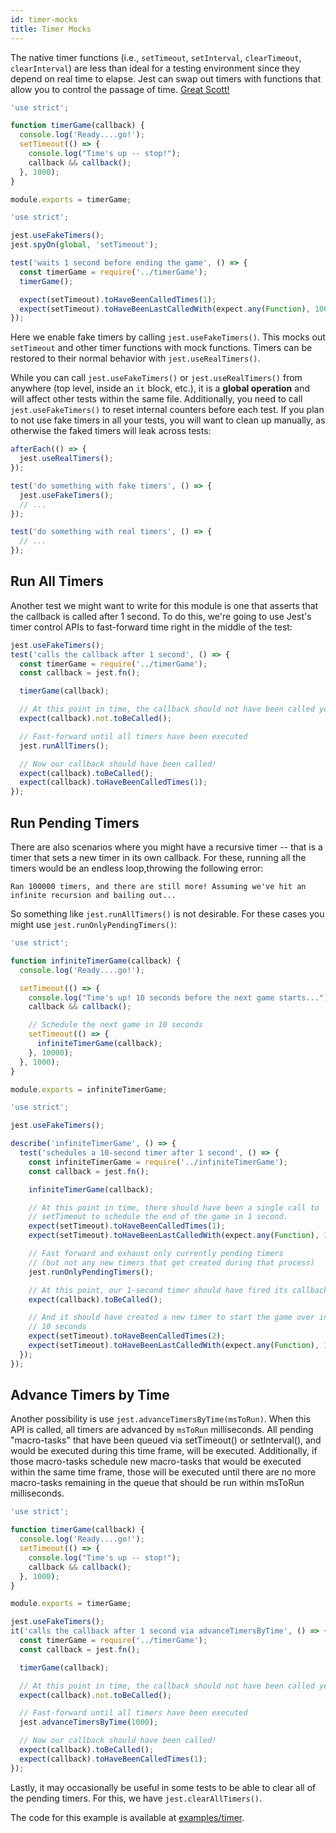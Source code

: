 ```yaml
---
id: timer-mocks
title: Timer Mocks
---
```


The native timer functions (i.e., `setTimeout`, `setInterval`, `clearTimeout`, `clearInterval`) are less than ideal for a testing environment since they depend on real time to elapse. Jest can swap out timers with functions that allow you to control the passage of time. [Great Scott!](https://www.youtube.com/watch?v=QZoJ2Pt27BY)

```javascript title="timerGame.js"
'use strict';

function timerGame(callback) {
  console.log('Ready....go!');
  setTimeout(() => {
    console.log("Time's up -- stop!");
    callback && callback();
  }, 1000);
}

module.exports = timerGame;
```

```javascript title="__tests__/timerGame-test.js"
'use strict';

jest.useFakeTimers();
jest.spyOn(global, 'setTimeout');

test('waits 1 second before ending the game', () => {
  const timerGame = require('../timerGame');
  timerGame();

  expect(setTimeout).toHaveBeenCalledTimes(1);
  expect(setTimeout).toHaveBeenLastCalledWith(expect.any(Function), 1000);
});
```

Here we enable fake timers by calling `jest.useFakeTimers()`. This mocks out `setTimeout` and other timer functions with mock functions. Timers can be restored to their normal behavior with `jest.useRealTimers()`.

While you can call `jest.useFakeTimers()` or `jest.useRealTimers()` from anywhere (top level, inside an `it` block, etc.), it is a **global operation** and will affect other tests within the same file. Additionally, you need to call `jest.useFakeTimers()` to reset internal counters before each test. If you plan to not use fake timers in all your tests, you will want to clean up manually, as otherwise the faked timers will leak across tests:

```javascript
afterEach(() => {
  jest.useRealTimers();
});

test('do something with fake timers', () => {
  jest.useFakeTimers();
  // ...
});

test('do something with real timers', () => {
  // ...
});
```

## Run All Timers

Another test we might want to write for this module is one that asserts that the callback is called after 1 second. To do this, we're going to use Jest's timer control APIs to fast-forward time right in the middle of the test:

```javascript
jest.useFakeTimers();
test('calls the callback after 1 second', () => {
  const timerGame = require('../timerGame');
  const callback = jest.fn();

  timerGame(callback);

  // At this point in time, the callback should not have been called yet
  expect(callback).not.toBeCalled();

  // Fast-forward until all timers have been executed
  jest.runAllTimers();

  // Now our callback should have been called!
  expect(callback).toBeCalled();
  expect(callback).toHaveBeenCalledTimes(1);
});
```

## Run Pending Timers

There are also scenarios where you might have a recursive timer -- that is a timer that sets a new timer in its own callback. For these, running all the timers would be an endless loop,throwing the following error:

```
Ran 100000 timers, and there are still more! Assuming we've hit an infinite recursion and bailing out...
```

So something like `jest.runAllTimers()` is not desirable. For these cases you might use `jest.runOnlyPendingTimers()`:

```javascript title="infiniteTimerGame.js"
'use strict';

function infiniteTimerGame(callback) {
  console.log('Ready....go!');

  setTimeout(() => {
    console.log("Time's up! 10 seconds before the next game starts...");
    callback && callback();

    // Schedule the next game in 10 seconds
    setTimeout(() => {
      infiniteTimerGame(callback);
    }, 10000);
  }, 1000);
}

module.exports = infiniteTimerGame;
```

```javascript title="__tests__/infiniteTimerGame-test.js"
'use strict';

jest.useFakeTimers();

describe('infiniteTimerGame', () => {
  test('schedules a 10-second timer after 1 second', () => {
    const infiniteTimerGame = require('../infiniteTimerGame');
    const callback = jest.fn();

    infiniteTimerGame(callback);

    // At this point in time, there should have been a single call to
    // setTimeout to schedule the end of the game in 1 second.
    expect(setTimeout).toHaveBeenCalledTimes(1);
    expect(setTimeout).toHaveBeenLastCalledWith(expect.any(Function), 1000);

    // Fast forward and exhaust only currently pending timers
    // (but not any new timers that get created during that process)
    jest.runOnlyPendingTimers();

    // At this point, our 1-second timer should have fired its callback
    expect(callback).toBeCalled();

    // And it should have created a new timer to start the game over in
    // 10 seconds
    expect(setTimeout).toHaveBeenCalledTimes(2);
    expect(setTimeout).toHaveBeenLastCalledWith(expect.any(Function), 10000);
  });
});
```

## Advance Timers by Time

Another possibility is use `jest.advanceTimersByTime(msToRun)`. When this API is called, all timers are advanced by `msToRun` milliseconds. All pending "macro-tasks" that have been queued via setTimeout() or setInterval(), and would be executed during this time frame, will be executed. Additionally, if those macro-tasks schedule new macro-tasks that would be executed within the same time frame, those will be executed until there are no more macro-tasks remaining in the queue that should be run within msToRun milliseconds.

```javascript title="timerGame.js"
'use strict';

function timerGame(callback) {
  console.log('Ready....go!');
  setTimeout(() => {
    console.log("Time's up -- stop!");
    callback && callback();
  }, 1000);
}

module.exports = timerGame;
```

```javascript title="__tests__/timerGame-test.js"
jest.useFakeTimers();
it('calls the callback after 1 second via advanceTimersByTime', () => {
  const timerGame = require('../timerGame');
  const callback = jest.fn();

  timerGame(callback);

  // At this point in time, the callback should not have been called yet
  expect(callback).not.toBeCalled();

  // Fast-forward until all timers have been executed
  jest.advanceTimersByTime(1000);

  // Now our callback should have been called!
  expect(callback).toBeCalled();
  expect(callback).toHaveBeenCalledTimes(1);
});
```

Lastly, it may occasionally be useful in some tests to be able to clear all of the pending timers. For this, we have `jest.clearAllTimers()`.

The code for this example is available at [examples/timer](https://github.com/facebook/jest/tree/main/examples/timer).
